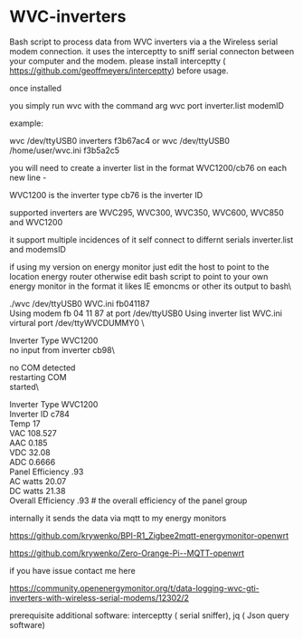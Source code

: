 # WVC-inverters

Bash script to process data from WVC inverters via a the Wireless serial modem connection.  it uses the interceptty  to sniff serial connecton  between your computer and  the modem. please install interceptty ( https://github.com/geoffmeyers/interceptty) before usage.

once installed

 you simply  run wvc with the command arg  wvc port inverter.list modemID
 
 example:

wvc /dev/ttyUSB0 inverters f3b67ac4 or wvc /dev/ttyUSB0 /home/user/wvc.ini f3b5a2c5


you will need to create a inverter list in the format  WVC1200/cb76 on each new line -

WVC1200 is the inverter type  cb76 is the inverter ID

supported inverters are WVC295, WVC300, WVC350, WVC600, WVC850 and WVC1200

it support  multiple incidences  of it self connect to differnt  serials inverter.list and modemsID 

if using my version on energy monitor  just edit the host to point to the location energy router  otherwise edit bash script  to point to your own energy monitor  in the format it likes IE emoncms  or other 
its output to bash\

./wvc /dev/ttyUSB0 WVC.ini fb041187 \
 Using modem  fb 04 11 87  at port  /dev/ttyUSB0   Using  inverter list  WVC.ini \
virtural port  /dev/ttyWVCDUMMY0 \

Inverter Type WVC1200 \
 no  input from inverter  cb98\

 no COM  detected \
 restarting COM\
started\

Inverter Type WVC1200\
Inverter ID  c784\
Temp  17\
VAC   108.527\
AAC   0.185\
VDC   32.08\
ADC   0.6666\
Panel Efficiency .93\
AC watts  20.07\
DC watts  21.38\
Overall Efficiency  .93 # the overall efficiency of the panel group

 internally it sends the data via mqtt to my energy monitors 
 
https://github.com/krywenko/BPI-R1_Zigbee2mqtt-energymonitor-openwrt

https://github.com/krywenko/Zero-Orange-Pi--MQTT-openwrt

if you have issue contact me here

https://community.openenergymonitor.org/t/data-logging-wvc-gti-inverters-with-wireless-serial-modems/12302/2

prerequisite additional software:
interceptty ( serial sniffer), 
jq ( Json query software)
